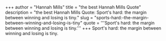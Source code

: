 +++
author = "Hannah Mills"
title = "the best Hannah Mills Quote"
description = "the best Hannah Mills Quote: Sport's hard: the margin between winning and losing is tiny."
slug = "sports-hard:-the-margin-between-winning-and-losing-is-tiny"
quote = '''Sport's hard: the margin between winning and losing is tiny.'''
+++
Sport's hard: the margin between winning and losing is tiny.
